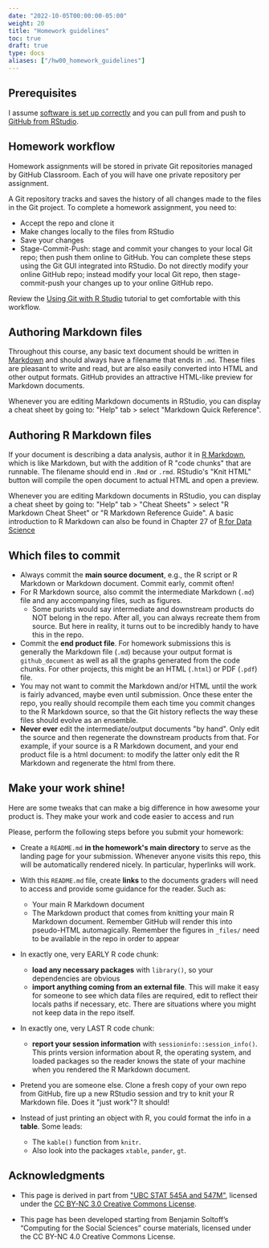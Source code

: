 ```yaml
---
date: "2022-10-05T00:00:00-05:00"
weight: 20
title: "Homework guidelines"
toc: true
draft: true
type: docs
aliases: ["/hw00_homework_guidelines"]
---
```


## Prerequisites

I assume [software is set up correctly](/setup/) and you can pull from and push to [GitHub from RStudio](/setup/git/git-with-rstudio/).

## Homework workflow

Homework assignments will be stored in private Git repositories managed by GitHub Classroom. Each of you will have one private repository per assignment.

A Git repository tracks and saves the history of all changes made to the files in the Git project. To complete a homework assignment, you need to:

* Accept the repo and clone it
* Make changes locally to the files from RStudio
* Save your changes
* Stage-Commit-Push: stage and commit your changes to your local Git repo; then push them online to GitHub. You can complete these steps using the Git GUI integrated into RStudio. Do not directly modify your online GitHub repo; instead modify your local Git repo, then stage-commit-push your changes up to your online GitHub repo. 

Review the [Using Git with R Studio](/setup/git/git-with-rstudio/) tutorial to get comfortable with this workflow. 

## Authoring Markdown files

Throughout this course, any basic text document should be written in [Markdown](http://daringfireball.net/projects/markdown/basics) and should always have a filename that ends in `.md`. These files are pleasant to write and read, but are also easily converted into HTML and other output formats. GitHub provides an attractive HTML-like preview for Markdown documents. 

Whenever you are editing Markdown documents in RStudio, you can display a cheat sheet by going to: "Help" tab > select "Markdown Quick Reference".

## Authoring R Markdown files

If your document is describing a data analysis, author it in [R Markdown](http://rmarkdown.rstudio.com), which is like Markdown, but with the addition of R "code chunks" that are runnable. The filename should end in `.Rmd` or `.rmd`. RStudio's "Knit HTML" button will compile the open document to actual HTML and open a preview.

Whenever you are editing Markdown documents in RStudio, you can display a cheat sheet by going to: "Help" tab > "Cheat Sheets" > select "R Markdown Cheat Sheet" or "R Markdown Reference Guide". A basic introduction to R Markdown can also be found in Chapter 27 of [R for Data Science](http://r4ds.had.co.nz/r-markdown.html)

## Which files to commit 

* Always commit the **main source document**, e.g., the R script or R Markdown or Markdown document. Commit early, commit often!
* For R Markdown source, also commit the intermediate Markdown (`.md`) file and any accompanying files, such as figures.
    * Some purists would say intermediate and downstream products do NOT belong in the repo. After all, you can always recreate them from source. But here in reality, it turns out to be incredibly handy to have this in the repo.
* Commit the **end product file**. For homework submissions this is generally the Markdown file (`.md`) because your output format is `github_document` as well as all the graphs generated from the code chunks. For other projects, this might be an HTML (`.html`) or PDF (`.pdf`) file.
* You may not want to commit the Markdown and/or HTML until the work is fairly advanced, maybe even until submission. Once these enter the repo, you really should recompile them each time you commit changes to the R Markdown source, so that the Git history reflects the way these files should evolve as an ensemble.
* **Never ever** edit the intermediate/output documents "by hand". Only edit the source and then regenerate the downstream products from that. For example, if your source is a R Markdown document, and your end product file is a html document: to modify the latter only edit the R Markdown and regenerate the html from there.

## Make your work shine!

Here are some tweaks that can make a big difference in how awesome your product is. They make your work and code easier to access and run

Please, perform the following steps before you submit your homework:

* Create a `README.md` **in the homework's main directory** to serve as the landing page for your submission. Whenever anyone visits this repo, this will be automatically rendered nicely. In particular, hyperlinks will work.

* With this `README.md` file, create **links** to the documents graders will need to access and provide some guidance for the reader. Such as:
    * Your main R Markdown document
    * The Markdown product that comes from knitting your main R Markdown document. Remember GitHub will render this into pseudo-HTML automagically. Remember the figures in `_files/` need to be available in the repo in order to appear

* In exactly one, very EARLY R code chunk:
  * **load any necessary packages** with `library()`, so your dependencies are obvious
  * **import anything coming from an external file**. This will make it easy for someone to see which data files are required, edit to reflect their locals paths if necessary, etc. There are situations where you might not keep data in the repo itself.

* In exactly one, very LAST R code chunk:
  * **report your session information** with  `sessioninfo::session_info()`. This prints version information about R, the operating system, and loaded packages so the reader knows the state of your machine when you rendered the R Markdown document. 

* Pretend you are someone else. Clone a fresh copy of your own repo from GitHub, fire up a new RStudio session and try to knit your R Markdown file. Does it "just work"? It should!

* Instead of just printing an object with R, you could format the info in a **table**. Some leads:
  * The `kable()` function from `knitr`.
  * Also look into the packages `xtable`, `pander`, `gt`.

<!--

An R chunk with `sessioninfo::session_info()` will produce something that looks like this:
    
    ```
    ## function (pkgs = c("loaded", "attached", "installed")[1], include_base = FALSE, 
    ##     info = c("auto", "all", "platform", "packages", "python", 
    ##         "external"), dependencies = NA, to_file = FALSE) 
    ## {
    ##     if (missing(info)) 
    ##         info <- "auto"
    ##     choices <- c("platform", "packages", "python", "external")
    ##     if (info != "auto" && info != "all") {
    ##         info <- match.arg(info, choices, several.ok = TRUE)
    ##     }
    ##     if ("all" %in% info) {
    ##         info <- choices
    ##     }
    ##     else if ("auto" %in% info) {
    ##         info <- c("platform", "packages", if (should_show_python(pkgs)) "python")
    ##     }
    ##     stopifnot(is_flag(to_file) || is_string(to_file))
    ##     if (is_flag(to_file) && to_file) 
    ##         to_file <- "session-info.txt"
    ##     si <- structure(drop_null(list(platform = if ("platform" %in% 
    ##         info) platform_info(), packages = if ("packages" %in% 
    ##         info) {
    ##         package_info(pkgs, include_base = include_base, dependencies = dependencies)
    ##     }, external = if ("external" %in% info) external_info(), 
    ##         python = if ("python" %in% info) python_info())), class = c("session_info", 
    ##         "list"))
    ##     if (is_string(to_file)) {
    ##         old <- options(cli.num_colors = 1)
    ##         on.exit(options(old), add = TRUE)
    ##         writeLines(format(si), to_file)
    ##         invisible(si)
    ##     }
    ##     else {
    ##         si
    ##     }
    ## }
    ## <bytecode: 0x0000000013eb95d0>
    ## <environment: namespace:sessioninfo>
    ```
{{< tweet 464132152347475968 >}}

These steps reduce the friction for graders to get the hard-working source code (the `.R` or `.Rmd` file) **and** the front-facing report (`.md` or `.html`).

-->


## Acknowledgments


* This page is derived in part from ["UBC STAT 545A and 547M"](http://stat545.com), licensed under the [CC BY-NC 3.0 Creative Commons License](https://creativecommons.org/licenses/by-nc/3.0/).

* This page has been developed starting from Benjamin Soltoff’s “Computing for the Social Sciences” course materials, licensed under the CC BY-NC 4.0 Creative Commons License.
